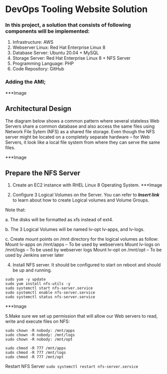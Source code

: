 # DevOps Tooling Website Solution

### In this project, a solution that consists of following components will be implemented:
1. Infrastructure: AWS
1. Webserver Linux: Red Hat Enterprise Linux 8
1. Database Server: Ubuntu 20.04 + MySQL
1. Storage Server: Red Hat Enterprise Linux 8 + NFS Server
1. Programming Language: PHP
1. Code Repository: GitHub

### Adding the AMI;

***Image

## Architectural Design

The diagram below shows a common pattern where several stateless Web Servers share a common database and also access the same files using Network File Sytem (NFS) as a shared file storage. Even though the NFS server might be located on a completely separate hardware – for Web Servers, it look like a local file system from where they can serve the same files.

***Image

## Prepare the NFS Server

1. Create an EC2 instance with RHEL Linux 8 Operating System.
***Image

2. Configure 3 Logical Volumes on the Server. You can refer to ***Insert link*** to learn about how to create Logical volumes and Volume Groups.

Note that:

a. The disks will be formatted as xfs instead of ext4.

b. The 3 Logical Volumes will be named lv-opt lv-apps, and lv-logs.

c. Create mount points on /mnt directory for the logical volumes as follow:
Mount lv-apps on /mnt/apps – To be used by webservers
Mount lv-logs on /mnt/logs – To be used by webserver logs
Mount lv-opt on /mnt/opt – To be used by Jenkins server later

4. Install NFS server. It should be configured to start on reboot and should be up and running.

```
sudo yum -y update
sudo yum install nfs-utils -y
sudo systemctl start nfs-server.service
sudo systemctl enable nfs-server.service
sudo systemctl status nfs-server.service
```

***Image

5.Make sure we set up permission that will allow our Web servers to read, write and execute files on NFS:

```
sudo chown -R nobody: /mnt/apps
sudo chown -R nobody: /mnt/logs
sudo chown -R nobody: /mnt/opt

sudo chmod -R 777 /mnt/apps
sudo chmod -R 777 /mnt/logs
sudo chmod -R 777 /mnt/opt
```

Restart NFS Server ```sudo systemctl restart nfs-server.service```


